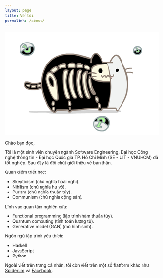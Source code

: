 ```yaml
---
layout: page
title: Về tôi
permalink: /about/
---
```


<p align="center">
  <img maxwidth="460" maxheight="300" src="https://raw.githubusercontent.com/vutuanhai237/vutuanhai237/main/cat.gif">
</p>

Chào bạn đọc,

Tôi là một sinh viên chuyên ngành Software Engineering, Đại học Công nghệ thông tin - Đại học Quốc gia TP. Hồ Chí Minh (SE - UIT - VNUHCM) đã tốt nghiệp. Sau đây là đôi chút giới thiệu về bản thân.

Quan điểm triết học: 
- Skepticism (chủ nghĩa hoài nghi).
- Nihilism (chủ nghĩa hư vô).
- Purism (chủ nghĩa thuần túy).
- Communism (chủ nghĩa cộng sản). 

Lĩnh vực quan tâm nghiên cứu:
- Functional programming (lập trình hàm thuần túy).
- Quantum computing (tính toán lượng tử).
- Generative model (GAN) (mô hình sinh).

Ngôn ngữ lập trình yêu thích:
- Haskell
- JavaScript
- Python.

Ngoài viết trên trang cá nhân, tôi còn viết trên một số flatform khác như [Spiderum](https://spiderum.com/nguoi-dung/haimeohung) và [Facebook](https://www.facebook.com/groups/bht.cnpm.uit).